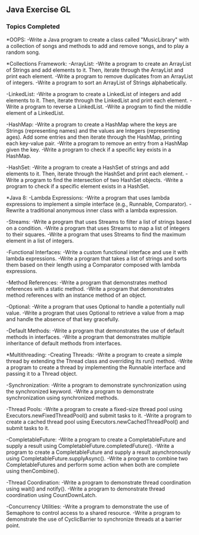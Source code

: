 ## Java Exercise GL


### Topics Completed

*OOPS:
-Write a Java program to create a class called "MusicLibrary" with a collection of songs and methods to add and remove songs, and to play a random song.

*Collections Framework:
-ArrayList:
 -Write a program to create an ArrayList of Strings and add elements to it. Then, iterate through the ArrayList and print each element.
 -Write a program to remove duplicates from an ArrayList of integers.
 -Write a program to sort an ArrayList of Strings alphabetically.

-LinkedList:
 -Write a program to create a LinkedList of integers and add elements to it. Then, iterate through the LinkedList and print each element.
 -Write a program to reverse a LinkedList.
 -Write a program to find the middle element of a LinkedList.

-HashMap:
 -Write a program to create a HashMap where the keys are Strings (representing names) and the values are Integers (representing ages). Add some entries and then iterate through the HashMap, printing each key-value pair.
 -Write a program to remove an entry from a HashMap given the key.
 -Write a program to check if a specific key exists in a HashMap.

-HashSet:
 -Write a program to create a HashSet of strings and add elements to it. Then, iterate through the HashSet and print each element.
 -Write a program to find the intersection of two HashSet objects.
 -Write a program to check if a specific element exists in a HashSet.

*Java 8:
-Lambda Expressions:
 -Write a program that uses lambda expressions to implement a simple interface (e.g., Runnable, Comparator).
 -Rewrite a traditional anonymous inner class with a lambda expression.

-Streams:
 -Write a program that uses Streams to filter a list of strings based on a condition.
 -Write a program that uses Streams to map a list of integers to their squares.
 -Write a program that uses Streams to find the maximum element in a list of integers.

-Functional Interfaces:
 -Write a custom functional interface and use it with lambda expressions.
 -Write a program that takes a list of strings and sorts them based on their length using a Comparator composed with lambda expressions.

-Method References:
 -Write a program that demonstrates method references with a static method.
 -Write a program that demonstrates method references with an instance method of an object.

-Optional:
 -Write a program that uses Optional to handle a potentially null value.
 -Write a program that uses Optional to retrieve a value from a map and handle the absence of that key gracefully.

-Default Methods:
 -Write a program that demonstrates the use of default methods in interfaces.
 -Write a program that demonstrates multiple inheritance of default methods from interfaces.

*Multithreading:
-Creating Threads:
 -Write a program to create a simple thread by extending the Thread class and overriding its run() method.
 -Write a program to create a thread by implementing the Runnable interface and passing it to a Thread object.

-Synchronization:
 -Write a program to demonstrate synchronization using the synchronized keyword.
 -Write a program to demonstrate synchronization using synchronized methods.

-Thread Pools:
 -Write a program to create a fixed-size thread pool using Executors.newFixedThreadPool() and submit tasks to it.
 -Write a program to create a cached thread pool using Executors.newCachedThreadPool() and submit tasks to it.

-CompletableFuture:
 -Write a program to create a CompletableFuture and supply a result using CompletableFuture.completedFuture().
 -Write a program to create a CompletableFuture and supply a result asynchronously using CompletableFuture.supplyAsync().
 -Write a program to combine two CompletableFutures and perform some action when both are complete using thenCombine().

-Thread Coordination:
 -Write a program to demonstrate thread coordination using wait() and notify().
 -Write a program to demonstrate thread coordination using CountDownLatch.

-Concurrency Utilities:
 -Write a program to demonstrate the use of Semaphore to control access to a shared resource.
 -Write a program to demonstrate the use of CyclicBarrier to synchronize threads at a barrier point.
